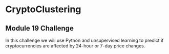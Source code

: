 # CryptoClustering
## Module 19 Challenge
In this challenge we will use Python and unsupervised learning to predict if cryptocurrencies are affected by 24-hour or 7-day price changes.
